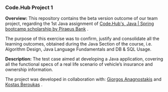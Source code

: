 ### Code.Hub Project 1


**Overview:** This repository contains the beta version outcome of our team project, regarding the 1st Java assignment of [Code.Hub's, Java | Spring bootcamp scholarship by Piraeus Bank](https://www.projectfuture.gr) .

The purpose of this exercise was to confirm, justify and consolidate all the learning outcomes, obtained during the Java Section of the course, i.e. Algorithm Design, Java Language Fundamentals and DB & SQL Usage.
 
 **Description:**  The test case aimed at developing a Java application, covering all the functional specs of a real life scenario of vehicle’s insurance and ownership information.
 
The project was developed in collaboration with: [Giorgos Anagnostakis](https://github.com/GiorgosAnagnostakis) and [Kostas Beroukas](https://github.com/KostasGit) .